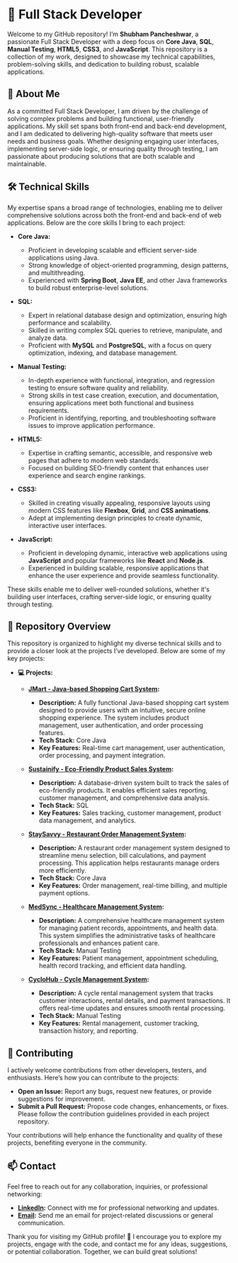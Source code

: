 # 🚀 Full Stack Developer

Welcome to my GitHub repository! I’m **Shubham Pancheshwar**, a passionate Full Stack Developer with a deep focus on **Core Java**, **SQL**, **Manual Testing**, **HTML5**, **CSS3**, and **JavaScript**. This repository is a collection of my work, designed to showcase my technical capabilities, problem-solving skills, and dedication to building robust, scalable applications. 

## 🌟 About Me

As a committed Full Stack Developer, I am driven by the challenge of solving complex problems and building functional, user-friendly applications. My skill set spans both front-end and back-end development, and I am dedicated to delivering high-quality software that meets user needs and business goals. Whether designing engaging user interfaces, implementing server-side logic, or ensuring quality through testing, I am passionate about producing solutions that are both scalable and maintainable.

## 🛠️ Technical Skills

My expertise spans a broad range of technologies, enabling me to deliver comprehensive solutions across both the front-end and back-end of web applications. Below are the core skills I bring to each project:

- **Core Java:**
  - Proficient in developing scalable and efficient server-side applications using Java.
  - Strong knowledge of object-oriented programming, design patterns, and multithreading.
  - Experienced with **Spring Boot**, **Java EE**, and other Java frameworks to build robust enterprise-level solutions.

- **SQL:**
  - Expert in relational database design and optimization, ensuring high performance and scalability.
  - Skilled in writing complex SQL queries to retrieve, manipulate, and analyze data.
  - Proficient with **MySQL** and **PostgreSQL**, with a focus on query optimization, indexing, and database management.

- **Manual Testing:**
  - In-depth experience with functional, integration, and regression testing to ensure software quality and reliability.
  - Strong skills in test case creation, execution, and documentation, ensuring applications meet both functional and business requirements.
  - Proficient in identifying, reporting, and troubleshooting software issues to improve application performance.

- **HTML5:**
  - Expertise in crafting semantic, accessible, and responsive web pages that adhere to modern web standards.
  - Focused on building SEO-friendly content that enhances user experience and search engine rankings.

- **CSS3:**
  - Skilled in creating visually appealing, responsive layouts using modern CSS features like **Flexbox**, **Grid**, and **CSS animations**.
  - Adept at implementing design principles to create dynamic, interactive user interfaces.

- **JavaScript:**
  - Proficient in developing dynamic, interactive web applications using **JavaScript** and popular frameworks like **React** and **Node.js**.
  - Experienced in building scalable, responsive applications that enhance the user experience and provide seamless functionality.

These skills enable me to deliver well-rounded solutions, whether it's building user interfaces, crafting server-side logic, or ensuring quality through testing.

## 📁 Repository Overview

This repository is organized to highlight my diverse technical skills and to provide a closer look at the projects I’ve developed. Below are some of my key projects:

- **💻 Projects:**

  - **[JMart - Java-based Shopping Cart System](https://github.com/shubhampancheshwar9503/JMart):**
    - **Description:** A fully functional Java-based shopping cart system designed to provide users with an intuitive, secure online shopping experience. The system includes product management, user authentication, and order processing features.
    - **Tech Stack:** Core Java
    - **Key Features:** Real-time cart management, user authentication, order processing, and payment integration.

  - **[Sustainify - Eco-Friendly Product Sales System](https://github.com/shubhampancheshwar9503/Sustainify):**
    - **Description:** A database-driven system built to track the sales of eco-friendly products. It enables efficient sales reporting, customer management, and comprehensive data analysis.
    - **Tech Stack:** SQL
    - **Key Features:** Sales tracking, customer management, product data management, and analytics.

  - **[StaySavvy - Restaurant Order Management System](https://github.com/shubhampancheshwar9503/StaySavvy):**
    - **Description:** A restaurant order management system designed to streamline menu selection, bill calculations, and payment processing. This application helps restaurants manage orders more efficiently.
    - **Tech Stack:** Core Java
    - **Key Features:** Order management, real-time billing, and multiple payment options.

  - **[MedSync - Healthcare Management System](https://github.com/shubhampancheshwar9503/MedSync):**
    - **Description:** A comprehensive healthcare management system for managing patient records, appointments, and health data. This system simplifies the administrative tasks of healthcare professionals and enhances patient care.
    - **Tech Stack:** Manual Testing
    - **Key Features:** Patient management, appointment scheduling, health record tracking, and efficient data handling.

  - **[CycloHub - Cycle Management System](https://github.com/shubhampancheshwar9503/CycloHub):**
    - **Description:** A cycle rental management system that tracks customer interactions, rental details, and payment transactions. It offers real-time updates and ensures smooth rental processing.
    - **Tech Stack:** Manual Testing
    - **Key Features:** Rental management, customer tracking, transaction history, and reporting.

## 🤝 Contributing

I actively welcome contributions from other developers, testers, and enthusiasts. Here’s how you can contribute to the projects:

- **Open an Issue:** Report any bugs, request new features, or provide suggestions for improvement.
- **Submit a Pull Request:** Propose code changes, enhancements, or fixes. Please follow the contribution guidelines provided in each project repository.

Your contributions will help enhance the functionality and quality of these projects, benefiting everyone in the community.

## 📫 Contact

Feel free to reach out for any collaboration, inquiries, or professional networking:

- **[LinkedIn](https://www.linkedin.com/in/shubham9503/):** Connect with me for professional networking and updates.
- **[Email](mailto:pancheshwarshubham1234@gmail.com):** Send me an email for project-related discussions or general communication.

Thank you for visiting my GitHub profile! 🌟 I encourage you to explore my projects, engage with the code, and contact me for any ideas, suggestions, or potential collaboration. Together, we can build great solutions!

